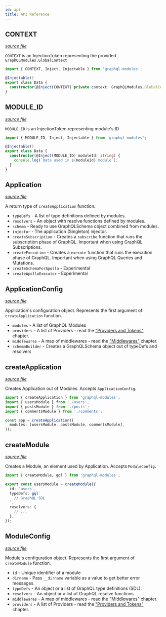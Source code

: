 ```yaml
---
id: api
title: API Reference
---
```


## CONTEXT

[_source file_](https://github.com/Urigo/graphql-modules/blob/master/packages/graphql-modules/src/application/tokens.ts)

`CONTEXT` is an InjectionToken representing the provided `GraphQLModules.GlobalContext`

```typescript
import { CONTEXT, Inject, Injectable } from 'graphql-modules';

@Injectable()
export class Data {
  constructor(@Inject(CONTEXT) private context: GraphQLModules.GlobalContext) {}
}
```

## MODULE_ID

[_source file_](https://github.com/Urigo/graphql-modules/blob/master/packages/graphql-modules/src/module/tokens.ts)

`MODULE_ID` is an InjectionToken representing module's ID

```typescript
import { MODULE_ID, Inject, Injectable } from 'graphql-modules';

@Injectable()
export class Data {
  constructor(@Inject(MODULE_ID) moduleId: string) {
    console.log(`Data used in ${moduleId} module`);
  }
}
```

## Application

[_source file_](https://github.com/Urigo/graphql-modules/blob/master/packages/graphql-modules/src/application/types.ts)

A return type of `createApplication` function.

- `typeDefs` - A list of type definitions defined by modules.
- `resolvers` - An object with resolve functions defined by modules.
- `schema` - Ready to use GraphQLSchema object combined from modules.
- `injector` - The application (Singleton) injector.
- `createSubscription` - Creates a `subscribe` function that runs the subscription phase of GraphQL.
  Important when using GraphQL Subscriptions.
- `createExecution` - Creates a `execute` function that runs the execution phase of GraphQL.
  Important when using GraphQL Queries and Mutations.
- `createSchemaForApollo` - Experimental
- `createApolloExecutor` - Experimental

## ApplicationConfig

[_source file_](https://github.com/Urigo/graphql-modules/blob/master/packages/graphql-modules/src/application/types.ts)

Application's configuration object. Represents the first argument of `createApplication` function.

- `modules` - A list of GraphQL Modules
- `providers` - A list of Providers - read the ["Providers and Tokens"](./di/providers) chapter.
- `middlewares` - A map of middlewares - read the ["Middlewares"](./advanced/middlewares) chapter.
- `schemaBuilder` - Creates a GraphQLSchema object out of typeDefs and resolvers

## createApplication

[_source file_](https://github.com/Urigo/graphql-modules/blob/master/packages/graphql-modules/src/application/application.ts)

Creates Application out of Modules. Accepts `ApplicationConfig`.

```typescript
import { createApplication } from 'graphql-modules';
import { usersModule } from './users';
import { postsModule } from './posts';
import { commentsModule } from './comments';

const app = createApplication({
  modules: [usersModule, postsModule, commentsModule],
});
```

## createModule

[_source file_](https://github.com/Urigo/graphql-modules/blob/master/packages/graphql-modules/src/module/module.ts)

Creates a Module, an element used by Application. Accepts `ModuleConfig`.

```typescript
import { createModule, gql } from 'graphql-modules';

export const usersModule = createModule({
  id: 'users',
  typeDefs: gql`
    // GraphQL SDL
  `,
  resolvers: {
    // ...
  },
});
```

## ModuleConfig

[_source file_](https://github.com/Urigo/graphql-modules/blob/master/packages/graphql-modules/src/module/types.ts)

Module's configuration object. Represents the first argument of `createModule` function.

- `id` - Unique identifier of a module
- `dirname` - Pass `__dirname` variable as a value to get better error messages.
- `typeDefs` - An object or a list of GraphQL type definitions (SDL).
- `resolvers` - An object or a list of GraphQL resolve functions.
- `middlewares` - A map of middlewares - read the ["Middlewares"](./advanced/middlewares) chapter.
- `providers` - A list of Providers - read the ["Providers and Tokens"](./di/providers) chapter.
